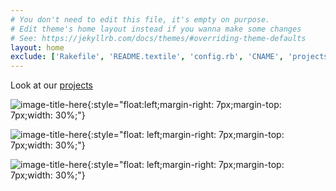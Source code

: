 ```yaml
---
# You don't need to edit this file, it's empty on purpose.
# Edit theme's home layout instead if you wanna make some changes
# See: https://jekyllrb.com/docs/themes/#overriding-theme-defaults
layout: home
exclude: ['Rakefile', 'README.textile', 'config.rb', 'CNAME', 'projects.md']
---
```


Look at our [projects](/projects)

![image-title-here](https://wiki.cam.ac.uk/wiki/ajmorris/img_auth.php/d/d6/LiSP-MD-anim-opted.gif){:style="float:left;margin-right: 7px;margin-top: 7px;width: 30%;"}

![image-title-here](https://wiki.cam.ac.uk/wiki/ajmorris/img_auth.php/a/a2/Gete-l8jeym.png){:style="float: left;margin-right: 7px;margin-top: 7px;width: 30%;"}

![image-title-here](https://wiki.cam.ac.uk/wiki/ajmorris/img_auth.php/4/4f/Defect.jpg){:style="float: left;margin-right: 7px;margin-top: 7px;width: 30%;"}
